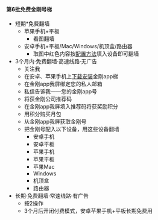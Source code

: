#### 第6批免费金刚号梯
- 短期*免费翻墙
    - 苹果手机+平板
        - 看图翻墙
    - 安卓手机+平板/Mac/Windows/机顶盒/路由器
      - 取图中红色内容按[配置方法](https://CUTT.LY/7YjP3T7)填入设备即可翻墙
- 3个月内·免费翻墙·高速线路·无广告
    - 关注我
    - 在安卓、苹果手机上[下载安装](https://CUTT.LY/xxqCMtF)金刚app梯
    - 在金刚app我屏绑定您的私人邮箱
    - 私信告诉我——您的金刚app号
    - 将获金刚公司推荐码
    - 在金刚app我屏填入推荐码将获奖励积分
    - 用积分购买月包
    - 从金刚app我屏获取金刚号
    - 把金刚号配入以下设备，用这些设备翻墙
      - 安卓手机
      - 安卓平板
      - 苹果手机
      - 苹果平板
      - 苹果Mac
      - Windows
      - 机顶盒
      - 路由器
- 长期·免费翻墙·常速线路·有广告
    - 按2操作
    - 3个月后开闭付费模式，安卓苹果手机+平板长期免费用
